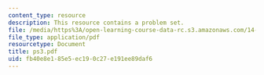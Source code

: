 ```yaml
---
content_type: resource
description: This resource contains a problem set.
file: /media/https%3A/open-learning-course-data-rc.s3.amazonaws.com/14-462-advanced-macroeconomics-ii-spring-2007/fb40e8e185e5ec190c27e191ee89daf6_ps3.pdf
file_type: application/pdf
resourcetype: Document
title: ps3.pdf
uid: fb40e8e1-85e5-ec19-0c27-e191ee89daf6
---
```

